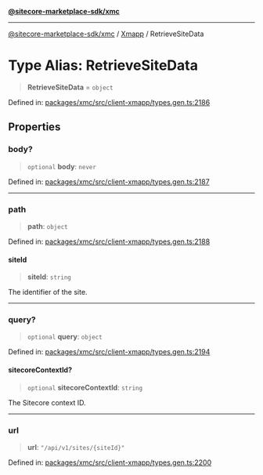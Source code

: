 [**@sitecore-marketplace-sdk/xmc**](../../../../README.md)

***

[@sitecore-marketplace-sdk/xmc](../../../../README.md) / [Xmapp](../README.md) / RetrieveSiteData

# Type Alias: RetrieveSiteData

> **RetrieveSiteData** = `object`

Defined in: [packages/xmc/src/client-xmapp/types.gen.ts:2186](https://github.com/Sitecore/marketplace-sdk/blob/main/packages/xmc/src/client-xmapp/types.gen.ts#L2186)

## Properties

### body?

> `optional` **body**: `never`

Defined in: [packages/xmc/src/client-xmapp/types.gen.ts:2187](https://github.com/Sitecore/marketplace-sdk/blob/main/packages/xmc/src/client-xmapp/types.gen.ts#L2187)

***

### path

> **path**: `object`

Defined in: [packages/xmc/src/client-xmapp/types.gen.ts:2188](https://github.com/Sitecore/marketplace-sdk/blob/main/packages/xmc/src/client-xmapp/types.gen.ts#L2188)

#### siteId

> **siteId**: `string`

The identifier of the site.

***

### query?

> `optional` **query**: `object`

Defined in: [packages/xmc/src/client-xmapp/types.gen.ts:2194](https://github.com/Sitecore/marketplace-sdk/blob/main/packages/xmc/src/client-xmapp/types.gen.ts#L2194)

#### sitecoreContextId?

> `optional` **sitecoreContextId**: `string`

The Sitecore context ID.

***

### url

> **url**: `"/api/v1/sites/{siteId}"`

Defined in: [packages/xmc/src/client-xmapp/types.gen.ts:2200](https://github.com/Sitecore/marketplace-sdk/blob/main/packages/xmc/src/client-xmapp/types.gen.ts#L2200)
